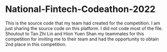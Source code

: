 # National-Fintech-Codeathon-2022
This is the source code that my team had created for the competition. I am just sharing the source code on this platform. I did not code most of the file. Shoutout to Tan Zhi Lin and Hion Yuen Shan my teammates for this competition for inviting me to their team and had the opportunity to obtain 2nd place in this competition. 
